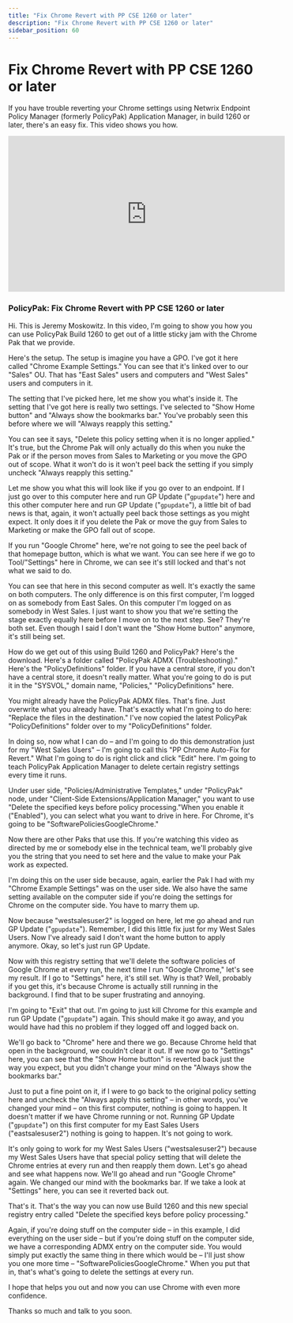 ```yaml
---
title: "Fix Chrome Revert with PP CSE 1260 or later"
description: "Fix Chrome Revert with PP CSE 1260 or later"
sidebar_position: 60
---
```

# Fix Chrome Revert with PP CSE 1260 or later

If you have trouble reverting your Chrome settings using Netwrix Endpoint Policy Manager (formerly
PolicyPak) Application Manager, in build 1260 or later, there's an easy fix. This video shows you
how.

<iframe width="560" height="315" src="https://www.youtube.com/embed/a3eILisEaBc" title="Endpoint Policy Manager: Fix Chrome Revert with PP CSE 1260 or later" frameborder="0" allow="accelerometer; autoplay; clipboard-write; encrypted-media; gyroscope; picture-in-picture; web-share" referrerpolicy="strict-origin-when-cross-origin" allowfullscreen="1"></iframe>

### PolicyPak: Fix Chrome Revert with PP CSE 1260 or later

Hi. This is Jeremy Moskowitz. In this video, I'm going to show you how you can use PolicyPak Build
1260 to get out of a little sticky jam with the Chrome Pak that we provide.

Here's the setup. The setup is imagine you have a GPO. I've got it here called "Chrome Example
Settings." You can see that it's linked over to our "Sales" OU. That has "East Sales" users and
computers and "West Sales" users and computers in it.

The setting that I've picked here, let me show you what's inside it. The setting that I've got here
is really two settings. I've selected to "Show Home button" and "Always show the bookmarks bar."
You've probably seen this before where we will "Always reapply this setting."

You can see it says, "Delete this policy setting when it is no longer applied." It's true, but the
Chrome Pak will only actually do this when you nuke the Pak or if the person moves from Sales to
Marketing or you move the GPO out of scope. What it won't do is it won't peel back the setting if
you simply uncheck "Always reapply this setting."

Let me show you what this will look like if you go over to an endpoint. If I just go over to this
computer here and run GP Update ("`gpupdate`") here and this other computer here and run GP Update
("`gpupdate`"), a little bit of bad news is that, again, it won't actually peel back those settings
as you might expect. It only does it if you delete the Pak or move the guy from Sales to Marketing
or make the GPO fall out of scope.

If you run "Google Chrome" here, we're not going to see the peel back of that homepage button, which
is what we want. You can see here if we go to Tool/"Settings" here in Chrome, we can see it's still
locked and that's not what we said to do.

You can see that here in this second computer as well. It's exactly the same on both computers. The
only difference is on this first computer, I'm logged on as somebody from East Sales. On this
computer I'm logged on as somebody in West Sales. I just want to show you that we're setting the
stage exactly equally here before I move on to the next step. See? They're both set. Even though I
said I don't want the "Show Home button" anymore, it's still being set.

How do we get out of this using Build 1260 and PolicyPak? Here's the download. Here's a folder
called "PolicyPak ADMX (Troubleshooting)." Here's the "PolicyDefinitions" folder. If you have a
central store, if you don't have a central store, it doesn't really matter. What you're going to do
is put it in the "SYSVOL," domain name, "Policies," "PolicyDefinitions" here.

You might already have the PolicyPak ADMX files. That's fine. Just overwrite what you already have.
That's exactly what I'm going to do here: "Replace the files in the destination." I've now copied
the latest PolicyPak "PolicyDefinitions" folder over to my "PolicyDefinitions" folder.

In doing so, now what I can do – and I'm going to do this demonstration just for my "West Sales
Users" – I'm going to call this "PP Chrome Auto-Fix for Revert." What I'm going to do is right click
and click "Edit" here. I'm going to teach PolicyPak Application Manager to delete certain registry
settings every time it runs.

Under user side, "Policies/Administrative Templates," under "PolicyPak" node, under "Client-Side
Extensions/Application Manager," you want to use "Delete the specified keys before policy
processing."When you enable it ("Enabled"), you can select what you want to drive in here. For
Chrome, it's going to be "SoftwarePoliciesGoogleChrome."

Now there are other Paks that use this. If you're watching this video as directed by me or somebody
else in the technical team, we'll probably give you the string that you need to set here and the
value to make your Pak work as expected.

I'm doing this on the user side because, again, earlier the Pak I had with my "Chrome Example
Settings" was on the user side. We also have the same setting available on the computer side if
you're doing the settings for Chrome on the computer side. You have to marry them up.

Now because "westsalesuser2" is logged on here, let me go ahead and run GP Update ("`gpupdate`").
Remember, I did this little fix just for my West Sales Users. Now I've already said I don't want the
home button to apply anymore. Okay, so let's just run GP Update.

Now with this registry setting that we'll delete the software policies of Google Chrome at every
run, the next time I run "Google Chrome," let's see my result. If I go to "Settings" here, it's
still set. Why is that? Well, probably if you get this, it's because Chrome is actually still
running in the background. I find that to be super frustrating and annoying.

I'm going to "Exit" that out. I'm going to just kill Chrome for this example and run GP Update
("`gpupdate`") again. This should make it go away, and you would have had this no problem if they
logged off and logged back on.

We'll go back to "Chrome" here and there we go. Because Chrome held that open in the background, we
couldn't clear it out. If we now go to "Settings" here, you can see that the "Show Home button" is
reverted back just the way you expect, but you didn't change your mind on the "Always show the
bookmarks bar."

Just to put a fine point on it, if I were to go back to the original policy setting here and uncheck
the "Always apply this setting" – in other words, you've changed your mind – on this first computer,
nothing is going to happen. It doesn't matter if we have Chrome running or not. Running GP Update
("`gpupdate`") on this first computer for my East Sales Users ("eastsalesuser2") nothing is going to
happen. It's not going to work.

It's only going to work for my West Sales Users ("westsalesuser2") because my West Sales Users have
that special policy setting that will delete the Chrome entries at every run and then reapply them
down. Let's go ahead and see what happens now. We'll go ahead and run "Google Chrome" again. We
changed our mind with the bookmarks bar. If we take a look at "Settings" here, you can see it
reverted back out.

That's it. That's the way you can now use Build 1260 and this new special registry entry called
"Delete the specified keys before policy processing."

Again, if you're doing stuff on the computer side – in this example, I did everything on the user
side – but if you're doing stuff on the computer side, we have a corresponding ADMX entry on the
computer side. You would simply put exactly the same thing in there which would be – I'll just show
you one more time – "SoftwarePoliciesGoogleChrome." When you put that in, that's what's going to
delete the settings at every run.

I hope that helps you out and now you can use Chrome with even more confidence.

Thanks so much and talk to you soon.

